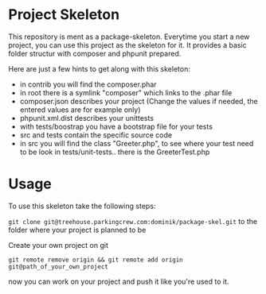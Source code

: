 Project Skeleton
==============================


This repository is ment as a package-skeleton.
Everytime you start a new project, you can use this project as the skeleton for it.
It provides a basic folder structur with composer and phpunit prepared.

Here are just a few hints to get along with this skeleton:

 * in contrib you will find the composer.phar
 * in root there is a symlink "composer" which links to the .phar file
 * composer.json describes your project (Change the values if needed, the entered values are for example only)
 * phpunit.xml.dist describes your unittests
 * with tests/boostrap you have a bootstrap file for your tests
 * src and tests contain the specific source code
 * in src you will find the class "Greeter.php", to see where your test need to be look in tests/unit-tests.. there is the GreeterTest.php


# Usage

To use this skeleton take the following steps:

 `git clone git@treehouse.parkingcrew.com:dominik/package-skel.git` to the folder where your project is planned to be

 Create your own project on git

 `git remote remove origin && git remote add origin git@path_of_your_own_project`

 now you can work on your project and push it like you're used to it.




